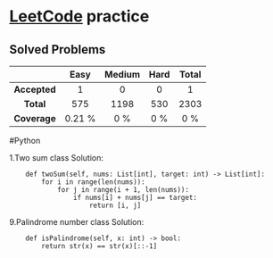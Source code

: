 # [LeetCode](https://leetcode.com) practice


## Solved Problems

| | Easy | Medium | Hard | Total |
|:---:|:---:|:---:|:---:|:---:|
| **Accepted** | 1 | 0 | 0 | 1 |
| **Total** | 575 | 1198 | 530 | 2303 |
| **Coverage** | 0.21 % |0 % | 0 % | 0 % |

#Python

1.Two sum
class Solution:
```
    def twoSum(self, nums: List[int], target: int) -> List[int]:
        for i in range(len(nums)):  
            for j in range(i + 1, len(nums)): 
                if nums[i] + nums[j] == target:
                    return [i, j]  
```
9.Palindrome number
class Solution:
```
    def isPalindrome(self, x: int) -> bool:
        return str(x) == str(x)[::-1]
```
